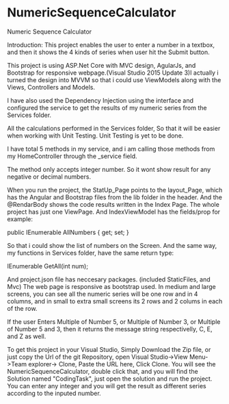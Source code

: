 # NumericSequenceCalculator
Numeric Sequence Calculator

Introduction: This project enables the user to enter a number in a textbox, and then it shows the 4 kinds of series when user hit the Submit button.

This project is using ASP.Net Core with MVC design, AgularJs, and Bootstrap for responsive webpage.(Visual Studio 2015 Update 3)I actually i turned the design into MVVM so that i could use ViewModels along with the Views, Controllers and Models.

I have also used the Dependency Injection using the interface and configured the service to get the results of my numeric series from the Services folder.

All the calculations performed in the Services folder, So that it will be easier when working with Unit Testing. Unit Testing is yet to be done.

I have total 5 methods in my service, and i am calling those methods from my HomeController through the _service field.

The method only accepts integer number. So it wont show result for any negative or decimal numbers.

When you run the project, the StatUp_Page points to the layout_Page, which has the Angular and Bootstrap files from the lib folder in the header. And the @RendarBody shows the code results written in the Index Page. The whole project has just one ViewPage. And IndexViewModel has the fields/prop for example: 

public IEnumerable<MyNumberModel> AllNumbers { get; set; } 

So that i could show the list of numbers on the Screen. And the same way, my functions in Services folder, have the same return type:

  IEnumerable<MyNumberModel> GetAll(int num);   
  
And project.json file has neccesary packages. (included StaticFiles, and Mvc)
The web page is responsive as bootstrap used. In medium and large screens, you can see all the numeric series will be one row and in 4 columns, and in small to extra small screens its 2 rows and 2 colums in each of the row.

If the user Enters Multiple of Number 5, or Multiple of Number 3, or Multiple of Number 5 and 3, then it returns the message string respectivelly, C, E, and Z as well.


To get this project in your Visual Studio,
Simply Download the Zip file, or just copy the Url of the git Repository, open Visual Studio->View Menu->Team explorer-> Clone, Paste the URL here, Click Clone. You will see the NumericSequenceCalculator, double click that, and you will find the Solution named "CodingTask", just open the solution and run the project. You can enter any integer and you will get the result as different series according to the inputed number.







